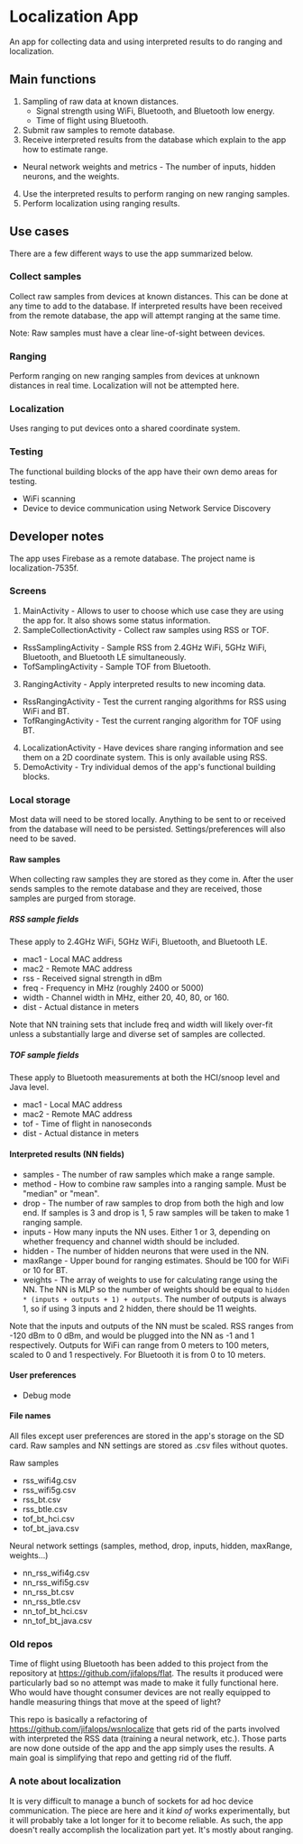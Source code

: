 # Localization App
An app for collecting data and using interpreted results to do ranging and localization.


## Main functions
1. Sampling of raw data at known distances.
    * Signal strength using WiFi, Bluetooth, and Bluetooth low energy.
    * Time of flight using Bluetooth.
2. Submit raw samples to remote database.
3. Receive interpreted results from the database which explain to the app how to estimate range.
  * Neural network weights and metrics - The number of inputs, hidden neurons, and the weights.
4. Use the interpreted results to perform ranging on new ranging samples.
5. Perform localization using ranging results.


## Use cases
There are a few different ways to use the app summarized below.

### Collect samples
Collect raw samples from devices at known distances.
This can be done at any time to add to the database.
If interpreted results have been received from the remote database,
the app will attempt ranging at the same time.

Note: Raw samples must have a clear line-of-sight between devices.

### Ranging
Perform ranging on new ranging samples from devices at unknown distances in real time.
Localization will not be attempted here.

### Localization
Uses ranging to put devices onto a shared coordinate system.

### Testing
The functional building blocks of the app have their own demo areas for testing.
* WiFi scanning
* Device to device communication using Network Service Discovery


## Developer notes
The app uses Firebase as a remote database. The project name is localization-7535f.

### Screens
1. MainActivity - Allows to user to choose which use case they are using the app for.
   It also shows some status information.
2. SampleCollectionActivity - Collect raw samples using RSS or TOF.
  * RssSamplingActivity - Sample RSS from 2.4GHz WiFi, 5GHz WiFi,
    Bluetooth, and Bluetooth LE simultaneously.
  * TofSamplingActivity - Sample TOF from Bluetooth.
3. RangingActivity - Apply interpreted results to new incoming data.
  * RssRangingActivity - Test the current ranging algorithms for RSS using WiFi and BT.
  * TofRangingActivity - Test the current ranging algorithm for TOF using BT.
4. LocalizationActivity - Have devices share ranging information and see them 
   on a 2D coordinate system. This is only available using RSS.
5. DemoActivity - Try individual demos of the app's functional building blocks.


### Local storage
Most data will need to be stored locally. Anything to be sent to or received from 
the database will need to be persisted. Settings/preferences will also need to be saved.

#### Raw samples
When collecting raw samples they are stored as they come in. After the user sends
samples to the remote database and they are received, those samples are purged
from storage.

##### RSS sample fields
These apply to 2.4GHz WiFi, 5GHz WiFi, Bluetooth, and Bluetooth LE.
* mac1 - Local MAC address
* mac2 - Remote MAC address
* rss - Received signal strength in dBm
* freq - Frequency in MHz (roughly 2400 or 5000)
* width - Channel width in MHz, either 20, 40, 80, or 160.
* dist - Actual distance in meters

Note that NN training sets that include freq and width will likely over-fit
unless a substantially large and diverse set of samples are collected.

##### TOF sample fields
These apply to Bluetooth measurements at both the HCI/snoop level and Java level.
* mac1 - Local MAC address
* mac2 - Remote MAC address
* tof - Time of flight in nanoseconds
* dist - Actual distance in meters

#### Interpreted results (NN fields)
* samples - The number of raw samples which make a range sample.
* method - How to combine raw samples into a ranging sample.
  Must be "median" or "mean".
* drop - The number of raw samples to drop from both the high and low end.
  If samples is 3 and drop is 1, 5 raw samples will be taken to make 1 ranging sample.
* inputs - How many inputs the NN uses. Either 1 or 3, depending on whether 
  frequency and channel width should be included.
* hidden - The number of hidden neurons that were used in the NN.
* maxRange - Upper bound for ranging estimates. Should be 100 for WiFi or 10 for BT.
* weights - The array of weights to use for calculating range using the NN.
  The NN is MLP so the number of weights should be equal to 
  `hidden * (inputs + outputs + 1) + outputs`. The number of outputs 
  is always 1, so if using 3 inputs and 2 hidden, there should be 11 weights.
 
Note that the inputs and outputs of the NN must be scaled. RSS ranges 
from -120 dBm to 0 dBm, and would be plugged into the NN as -1 and 1 respectively.
Outputs for WiFi can range from 0 meters to 100 meters, scaled to 0 and 1 
respectively. For Bluetooth it is from 0 to 10 meters.


#### User preferences
* Debug mode

#### File names
All files except user preferences are stored in the app's storage on the SD card.
Raw samples and NN settings are stored as .csv files without quotes.

Raw samples 
* rss_wifi4g.csv
* rss_wifi5g.csv
* rss_bt.csv
* rss_btle.csv
* tof_bt_hci.csv
* tof_bt_java.csv

Neural network settings (samples, method, drop, inputs, hidden, maxRange, weights...)
* nn_rss_wifi4g.csv
* nn_rss_wifi5g.csv
* nn_rss_bt.csv
* nn_rss_btle.csv
* nn_tof_bt_hci.csv
* nn_tof_bt_java.csv


### Old repos
Time of flight using Bluetooth has been added to this project from the repository 
at https://github.com/jifalops/flat. The results it produced were particularly bad
so no attempt was made to make it fully functional here. Who would have thought 
consumer devices are not really equipped to handle measuring things that move 
at the speed of light?

This repo is basically a refactoring of https://github.com/jifalops/wsnlocalize
that gets rid of the parts involved with interpreted the RSS data (training a neural
network, etc.). Those parts are now done outside of the app and the app simply
uses the results. A main goal is simplifying that repo and getting rid of the fluff.

### A note about localization
It is very difficult to manage a bunch of sockets for ad hoc device communication.
The piece are here and it _kind of_ works experimentally, but it will probably take
a lot longer for it to become reliable. As such, the app doesn't really accomplish
the localization part yet. It's mostly about ranging.
